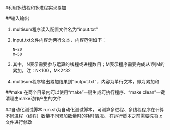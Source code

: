 #利用多线程和多进程实现累加

##输入输出
1. multisum程序读入配置文件名为“input.txt”
2. input.txt文件内容为两行文本，内容范例如下：

    ```
    N=20
    M=50
    ```
3. 其中，N表示需要参与运算的线程或进程数目；M表示程序需要完成从1到M的累加。注：N<100，M<2^32
4. multisum程序输出累加结果到“output.txt”，内容为单行文本，即为累加和

##make
在两个目录内可以使用“make”一键生成可执行程序、“make clean”一键清理由make动作产生的文件

##自动化测试脚本
run.sh为自动化测试脚本，可测算多进程、多线程程序在计算不同进程（线程）数量不同累加数量时的耗时情况。
在运行脚本之前需要先将.c文件进行修改


